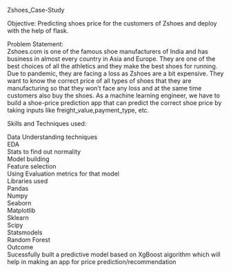 Zshoes_Case-Study

Objective:
Predicting shoes price for the customers of Zshoes and deploy with the help of flask.

Problem Statement:  
Zshoes.com is one of the famous shoe manufacturers of India and has business in almost every country in Asia and Europe. They are one of the best choices of all the athletics and they make the best shoes for running. Due to pandemic, they are facing a loss as Zshoes are a bit expensive. They want to know the correct price of all types of shoes that they are manufacturing so that they won’t face any loss and at the same time customers also buy the shoes. As a machine learning engineer, we have to build a shoe-price prediction app that can predict the correct shoe price by taking inputs like freight_value,payment_type, etc.

Skills and Techniques used:

Data Understanding techniques  
EDA  
Stats to find out normality  
Model building  
Feature selection  
Using Evaluation metrics for that model  
Libraries used  
Pandas  
Numpy  
Seaborn  
Matplotlib   
Sklearn  
Scipy  
Statsmodels  
Random Forest  
Outcome  
Sucessfully built a predictive model based on XgBoost algorithm which will help in making an app for price prediction/recommendation  
